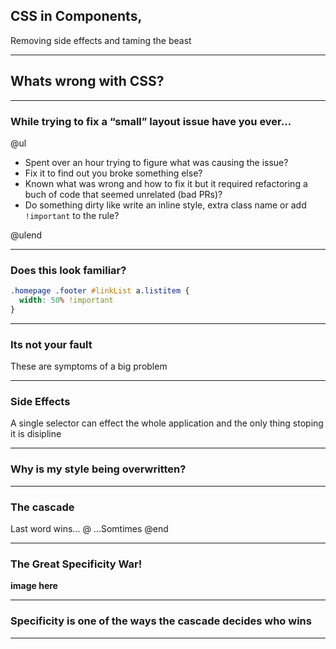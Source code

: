 ## CSS in Components,
Removing side effects and taming the beast

---

## Whats wrong with CSS?

---
### While trying to fix a “small” layout issue have you ever...


@ul

- Spent over an hour trying to figure what was causing the issue?
- Fix it to find out you broke something else?
- Known what was wrong and how to fix it but it required refactoring a buch of code that seemed unrelated (bad PRs)?
- Do something dirty like write an inline style, extra class name or add `!important` to the rule?

@ulend

---

### Does this look familiar?
```css
.homepage .footer #linkList a.listitem {
  width: 50% !important
}
```

---

### Its not your fault
These are symptoms of a big problem

---

### Side Effects
A single selector can effect the whole application and the only thing stoping it is disipline

---

### Why is my style being overwritten?

---

### The cascade
Last word wins...
@
...Somtimes
@end

---

### The Great Specificity War!
__image here__

---

### Specificity is one of the ways the cascade decides who wins

--- 
